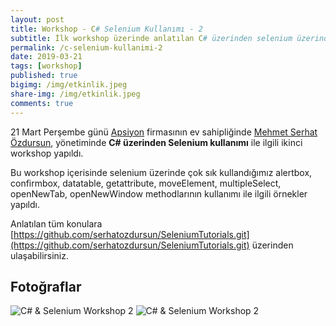 ```yaml
---
layout: post
title: Workshop - C# Selenium Kullanımı - 2
subtitle: İlk workshop üzerinde anlatılan C# üzerinden selenium üzerindeki yeni methodlar paylaşıldı.
permalink: /c-selenium-kullanimi-2
date: 2019-03-21
tags: [workshop]
published: true
bigimg: /img/etkinlik.jpeg
share-img: /img/etkinlik.jpeg
comments: true
---
```

21 Mart Perşembe günü [Apsiyon](https://www.apsiyon.com/ "Apsiyon") firmasının ev sahipliğinde
[Mehmet Serhat Özdursun](https://tr.linkedin.com/in/mehmet-serhat-%C3%B6zdursun-79435741 "Mehmet Serhat Özdursun"), yönetiminde
**C# üzerinden Selenium kullanımı** ile ilgili ikinci workshop yapıldı. 

Bu workshop içerisinde selenium üzerinde çok sık kullandığımız alertbox, confirmbox, datatable, getattribute, moveElement, multipleSelect, openNewTab, openNewWindow 
methodlarının kullanımı ile ilgili örnekler yapıldı.

Anlatılan tüm konulara [https://github.com/serhatozdursun/SeleniumTutorials.git](https://github.com/serhatozdursun/SeleniumTutorials.git) üzerinden ulaşabilirsiniz.

## Fotoğraflar
![C# & Selenium Workshop 2](https://www.softwaretestingturkey.com/img/2019/workshop_2_c_selenium_1.jpeg)
![C# & Selenium Workshop 2](https://www.softwaretestingturkey.com/img/2019/workshop_2_c_selenium_2.jpeg)
